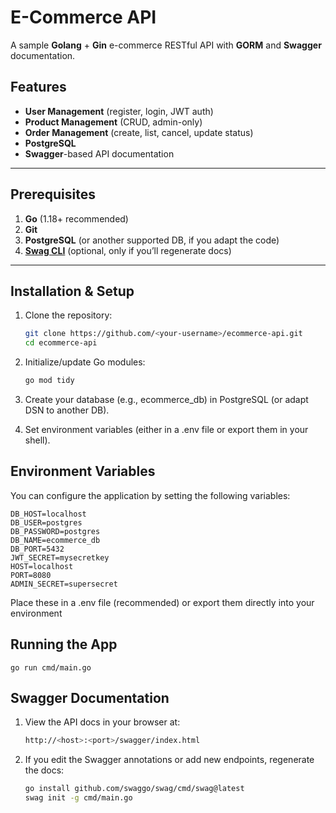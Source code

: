 # E-Commerce API

A sample **Golang** + **Gin** e-commerce RESTful API with **GORM** and **Swagger** documentation.  

## Features

- **User Management** (register, login, JWT auth)
- **Product Management** (CRUD, admin-only)
- **Order Management** (create, list, cancel, update status)
- **PostgreSQL**
- **Swagger**-based API documentation

---

## Prerequisites

1. **Go** (1.18+ recommended)  
2. **Git**  
3. **PostgreSQL** (or another supported DB, if you adapt the code)  
4. **[Swag CLI](https://github.com/swaggo/swag)** (optional, only if you’ll regenerate docs)

---

## Installation & Setup

1. Clone the repository:

   ```bash
   git clone https://github.com/<your-username>/ecommerce-api.git
   cd ecommerce-api

2. Initialize/update Go modules:
    ```bash
    go mod tidy

3. Create your database (e.g., ecommerce_db) in PostgreSQL (or adapt DSN to another DB).

4. Set environment variables (either in a .env file or export them in your shell).

## Environment Variables

You can configure the application by setting the following variables:

    DB_HOST=localhost
    DB_USER=postgres
    DB_PASSWORD=postgres
    DB_NAME=ecommerce_db
    DB_PORT=5432
    JWT_SECRET=mysecretkey
    HOST=localhost
    PORT=8080
    ADMIN_SECRET=supersecret


Place these in a .env file (recommended) or export them directly into your environment


## Running the App

    go run cmd/main.go

## Swagger Documentation

1. View the API docs in your browser at:

    ```bash
    http://<host>:<port>/swagger/index.html

2. If you edit the Swagger annotations or add new endpoints, regenerate the docs:

    ```bash
    go install github.com/swaggo/swag/cmd/swag@latest
    swag init -g cmd/main.go

